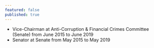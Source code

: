 ```yaml
---
featured: false
published: true
---
```

* Vice-Chairman at Anti-Corruption & Financial Crimes Committee (Senate) from June 2015 to June 2019
* Senator at Senate from May 2015 to May 2019

